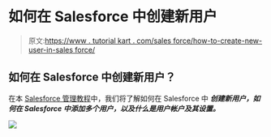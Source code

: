 # 如何在 Salesforce 中创建新用户

> 原文:[https://www . tutorial kart . com/sales force/how-to-create-new-user-in-sales force/](https://www.tutorialkart.com/salesforce/how-to-create-new-user-in-salesforce/)

## 如何在 Salesforce 中创建新用户？

在本 [Salesforce 管理教程](https://www.tutorialkart.com/salesforce/salesforce-security-model-admin-tutorials/)中，我们将了解如何在 Salesforce 中 ***创建新用户，如何在 Salesforce 中添加多个用户，以及什么是用户帐户及其设置。***

[![](../Images/925da31b32d6bc3827932f6c8afb11bb.png)](https://www.tutorialkart.com/)